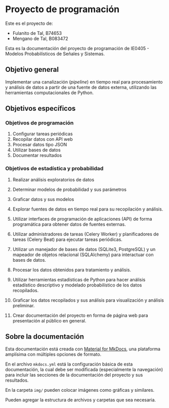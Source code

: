 # Proyecto de programación

Este es el proyecto de:

- Fulanito de Tal, B74653
- Mengano de Tal, B083472

Esta es la documentación del proyecto de programación de IE0405 - Modelos Probabilísticos de Señales y Sistemas.

## Objetivo general

Implementar una canalización (*pipeline*) en tiempo real para procesamiento y análisis de datos a partir de una fuente de datos externa, utilizando las herramientas computacionales de Python.

## Objetivos específicos

### Objetivos de programación

1. Configurar tareas periódicas
2. Recopilar datos con API web
3. Procesar datos tipo JSON
4. Utilizar bases de datos
5. Documentar resultados 

### Objetivos de estadística y probabilidad

1. Realizar análisis exploratorios de datos
2. Determinar modelos de probabilidad y sus parámetros
3. Graficar datos y sus modelos

4. Explorar fuentes de datos en tiempo real para su recopilación y análisis.
5. Utilizar interfaces de programación de aplicaciones (API) de forma programática para obtener datos de fuentes externas.
6. Utilizar administradores de tareas (Celery Worker) y planificadores de tareas (Celery Beat) para ejecutar tareas periódicas.
7. Utilizar un manejador de bases de datos (SQLite3, PostgreSQL) y un mapeador de objetos relacional (SQLAlchemy) para interactuar con bases de datos.
8.  Procesar los datos obtenidos para tratamiento y análisis.
9.  Utilizar herramientas estadísticas de Python para hacer análisis estadístico descriptivo y modelado probabilístico de los datos recopilados.
10. Graficar los datos recopilados y sus análisis para visualización y análisis preliminar.
11. Crear documentación del proyecto en forma de página web para presentación al público en general.

## Sobre la documentación

Esta documentación está creada con [Material for MkDocs](https://squidfunk.github.io/mkdocs-material/), una plataforma amplísima con múltiples opciones de formato.

En el archivo `mkdocs.yml` está la configuración básica de esta documentación, la cual debe ser modificada (especialmente la navegación) para incluir las secciones de la documentación del proyecto y sus resultados.

En la carpeta `img/` pueden colocar imágenes como gráficas y similares.

Pueden agregar la estructura de archivos y carpetas que sea necesaria.
